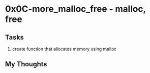 # 0x0C-more_malloc_free - malloc, free

## Tasks
1. create function that allocates memory using malloc

## My Thoughts
